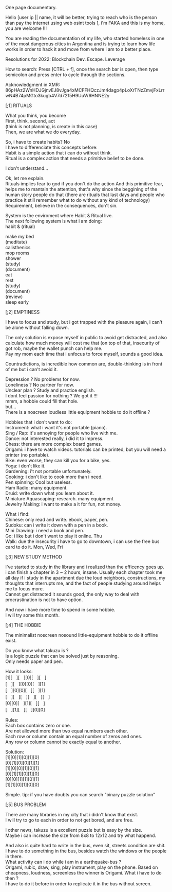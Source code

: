 One page documentary.  
  
Hello [user ip || name, it will be better, trying to reach who is the person than pay the internet using web osint tools ], i'm FAKA and this is my home, you are welcome !!!

You are reading the documentation of my life, who started homeless in one of the most dangerous cities in Argentina and is trying to learn how life works in order to hack it and move from where i am to a better place.  

Resolutions for 2022: Blockchain Dev. Escape. Leverage  

How to search: Press [CTRL + f], once the search bar is open, then type semicolon and press enter to cycle through the sections.  

Acknowledgment in XMR:  
86pHAz2WnHDJGjnvEJ8vJga4xMCFFHQczJm4dagp4pLoXrTNzZmvjFxLrrwN4B74pMGto3kugb4V7d7215H9UuW6HNNE2y  

[;1] RITUALS  

What you think, you become  
First, think, second, act  
(think is not planning, is create in this case)  
Then, we are what we do everyday.  

So, i have to create habits? No  
I have to differenciate this concepts before:  
Habit is a simple action that i can do without think.  
Ritual is a complex action that needs a primitive belief to be done.  

I don't understand...  

Ok, let me explain.  
Rituals implies fear to god if you don't do the action And this primitive fear, helps me to mantain the attention, that's why since the beggining of the human story people do that (there are rituals that last days and people who practice it still remember what to do without any kind of technology)  
Requirement, believe in the consequences, don't sin.  

System is the enviroment where Habit & Ritual live.  
The next following system is what i am doing:  
habit & (ritual)  

make my bed  
(meditate)  
calisthenics  
mop rooms  
shower  
(study)  
(document)  
eat  
rest  
(study)  
(document)  
(review)  
sleep early  

[;2] EMPTINESS

I have to focus and study, but i got trapped with the pleasure again, i can't be alone without falling down.  

The only solution is expose myself in public to avoid get distracted, and also calculate how much money will cost me that (on top of that, insecurity of got rob, maybe the wallet punch can help me.  
Pay my mom each time that i unfocus to force myself, sounds a good idea.  

Countradictions, is incredible how common are, double-thinking is in front of me but i can't avoid it.  

Depression ? No problems for now.  
Loneliness ? No partner for now.  
Unclear plan ? Study and practice english.  
I dont feel passion for nothing ? We got it !!!  
mmm, a hobbie could fill that hole.  
but...  
There is a noscreen loudless little equipment hobbie to do it offline ?  

Hobbies that i don't want to do:  
Instrument: what i want it's not portable (piano).  
Sing / Rap: it's annoying for people who live with me.  
Dance: not interested really, i did it to impress.  
Chess: there are more complex board games.  
Origami: i have to watch videos. tutorials can be printed, but you will need a printer (no portable).  
Bike: even worse, they can kill you for a bike, yes.  
Yoga: i don't like it.  
Gardening: i't not portable unfortunately.  
Cooking: i don't like to cook more than i need.  
Pen spinning: Cool but useless.  
Ham Radio: many equipment.  
Druid: write down what you learn about it.  
Miniature Aquascaping: research. many equipment  
Jewelry Making: i want to make a it for fun, not money.  

What i find:  
Chinese: only read and write. ebook, paper, pen.  
Sudoku: can i write it down with a pen in a book.  
Mini Drawing: i need a book and pen.  
Go: i like but i don't want to play it online. Thu  
Walk: due the insecurity i have to go to downtown, i can use the free bus card to do it. Mon, Wed, Fri  


[;3] NEW STUDY METHOD

I've started to study in the library and i realized than the efficency goes up.  
i can finish a chapter in 3 ~ 2 hours, insane. Usually each chapter took me all day if i study in the apartment due the loud neighbors, constructions, my thoughts that interrupts me, and the fact of people studying around helps me to focus more.  
Cannot get distracted it sounds good, the only way to deal with procrastination is not to have option.  

And now i have more time to spend in some hobbie.  
I will try some this month.  

[;4] THE HOBBIE

The minimalist noscreen nosound little-equipment hobbie to do it offline exist.  

Do you know what takuzu is ?  
Is a logic puzzle that can be solved just by reasoning.  
Only needs paper and pen.  

How it looks:  
[1][ㅤ][ㅤ][0][ㅤ][ㅤ]  
[ㅤ][ㅤ][0][0][ㅤ][1]  
[ㅤ][0][0][ㅤ][ㅤ][1]  
[ㅤ][ㅤ][ㅤ][ㅤ][ㅤ][ㅤ]  
[0][0][ㅤ][1][ㅤ][ㅤ]  
[ㅤ][1][ㅤ][ㅤ][0][0]  

Rules:  
Each box contains zero or one.  
Are not allowed more than two equal numbers each other.  
Each row or column contain an equal number of zeros and ones.  
Any row or column cannot be exactly equal to another.  

Solution:  
[1][0][1][0][1][0]  
[0][1][0][0][1][1]  
[1][0][0][1][0][1]  
[0][1][1][0][1][0]  
[0][0][1][1][0][1]  
[1][1][0][1][0][0]  

Simple.
tip: if you have doubts you can search "binary puzzle solution"  

[;5] BUS PROBLEM

There are many libraries in my city that i didn't know that exist.  
I will try to go to each in order to not get bored, and are free.  

I other news, takuzu is a excellent puzzle but is easy by the size.  
Maybe i can increase the size from 8x8 to 12x12 and try what happend.  

And also is quite hard to write in the bus, even sit, streets condition are shit.  
I have to do something in the bus, besides watch the windows or the people in there.  
What activity can i do while i am in a earthquake-bus ?  
Origami, rubic, draw, sing, play instrument, play on the phone. 
Based on cheapness, loudness, screenless the winner is Origami.
What i have to do then ?  
I have to do it before in order to replicate it in the bus without screen.  

